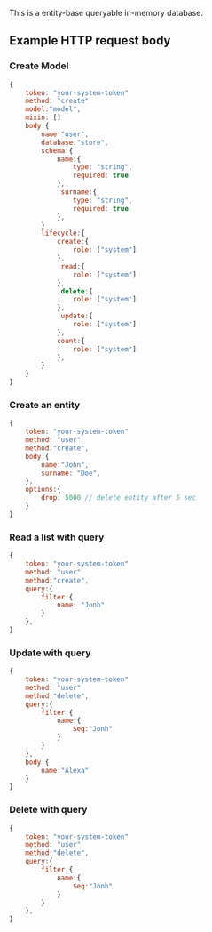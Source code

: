 This is a entity-base queryable in-memory database.

## Example HTTP request body



### Create Model
```Javascript
{
    token: "your-system-token"
    method: "create"
    model:"model",
    mixin: []
    body:{
        name:"user",
        database:"store",
        schema:{
            name:{
                type: "string",
                required: true
            },
             surname:{
                type: "string",
                required: true
            },
        }
        lifecycle:{
            create:{
                role: ["system"]
            },
             read:{
                role: ["system"]
            },
             delete:{
                role: ["system"]
            },
             update:{
                role: ["system"]
            },
            count:{
                role: ["system"]
            },
        }
    }
}
```

### Create an entity
```Javascript
{
    token: "your-system-token"
    method: "user"
    method:"create",
    body:{
        name:"John",
        surname: "Doe",
    },
    options:{
        drop: 5000 // delete entity after 5 sec
    }
}
```

### Read a list with query
```Javascript
{
    token: "your-system-token"
    method: "user"
    method:"create",
    query:{
        filter:{
            name: "Jonh"
        }
    },
}
```

### Update with query
```Javascript
{
    token: "your-system-token"
    method: "user"
    method:"delete",
    query:{
        filter:{
            name:{
                $eq:"Jonh"
            }
        }
    },
    body:{
        name:"Alexa"
    }
}
```

### Delete with query
```Javascript
{
    token: "your-system-token"
    method: "user"
    method:"delete",
    query:{
        filter:{
            name:{
                $eq:"Jonh"
            }
        }
    },
}
```
